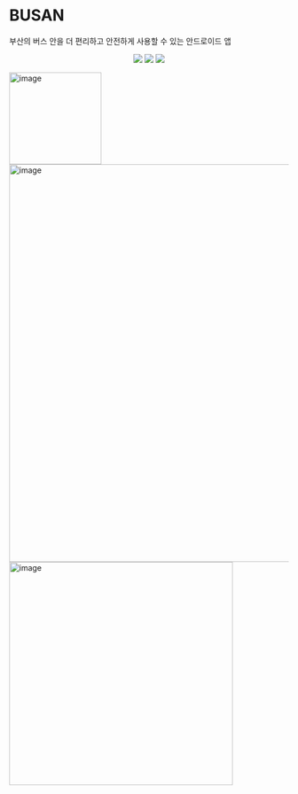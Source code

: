 # BUSAN
부산의 버스 안을 더 편리하고 안전하게 사용할 수 있는 안드로이드 앱
<p align="center">
<img src="https://img.shields.io/badge/Android Studio-3DDC84?style=flat-square&logo=Android Studio&logoColor=white"/>
<img src="https://img.shields.io/badge/html-E34F26?style=for-the-badge&logo=html5&logoColor=white"> 
<img src="https://img.shields.io/badge/Git-F05032?style=flat-square&logo=git&logoColor=white"/>
</p>

<img width="166" alt="image" src="https://github.com/thstnwl/BUSAN/assets/134991210/cc987905-d364-476b-9544-39306bdd69c3">
<img width="718" alt="image" src="https://github.com/thstnwl/BUSAN/assets/134991210/f4f22434-629e-4b7a-af03-f91b174333ce">
<img width="403" alt="image" src="https://github.com/thstnwl/BUSAN/assets/134991210/9444b461-62ab-4dec-820b-08d866ce09df">

